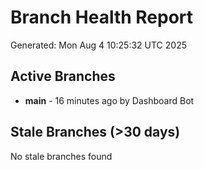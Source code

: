 # Branch Health Report
Generated: Mon Aug  4 10:25:32 UTC 2025

## Active Branches
- **main** - 16 minutes ago by Dashboard Bot

## Stale Branches (>30 days)
No stale branches found
